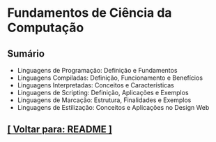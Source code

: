 # Fundamentos de Ciência da Computação

## Sumário

- Linguagens de Programação: Definição e Fundamentos
- Linguagens Compiladas: Definição, Funcionamento e Benefícios
- Linguagens Interpretadas: Conceitos e Características
- Linguagens de Scripting: Definição, Aplicações e Exemplos
- Linguagens de Marcação: Estrutura, Finalidades e Exemplos
- Linguagens de Estilização: Conceitos e Aplicações no Design Web

## [[ Voltar para: README ]](../README.md#fundamentos-ciencia-computacao)
